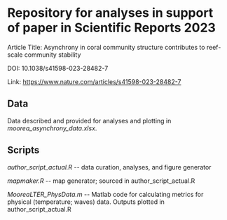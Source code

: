 # Repository for analyses in support of paper in Scientific Reports 2023

Article Title: Asynchrony in coral community structure contributes to reef-scale community stability

DOI: 10.1038/s41598-023-28482-7

Link: https://www.nature.com/articles/s41598-023-28482-7


## Data

Data described and provided for analyses and plotting in *moorea_asynchrony_data.xlsx*.


## Scripts

*author_script_actual.R* -- data curation, analyses, and figure generator

*mapmaker.R* -- map generator; sourced in author_script_actual.R

*MooreaLTER_PhysData.m* -- Matlab code for calculating metrics for physical (temperature; waves) data. Outputs plotted in author_script_actual.R
